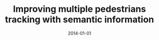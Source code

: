 ---
title: "Improving multiple pedestrians tracking with semantic information"
collection: publications
permalink: /publication/2014-01-01-Improving-multiple-pedestrians-tracking-with-semantic-information
date: 2014-01-01
venue: 'Signal, Image and Video Processing'
citation: ' Francisco Madrigal,  Jean-Bernard Hayet,  Frédéric Lerasle, &quot;Improving multiple pedestrians tracking with semantic information.&quot; Signal, Image and Video Processing, 2014.'
---
